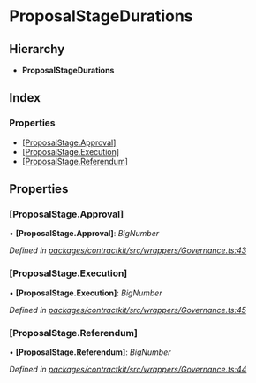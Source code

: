 # ProposalStageDurations

## Hierarchy

* **ProposalStageDurations**

## Index

### Properties

* [\[ProposalStage.Approval\]](../interfaces/_wrappers_governance_.proposalstagedurations.md#[proposalstage.approval])
* [\[ProposalStage.Execution\]](../interfaces/_wrappers_governance_.proposalstagedurations.md#[proposalstage.execution])
* [\[ProposalStage.Referendum\]](../interfaces/_wrappers_governance_.proposalstagedurations.md#[proposalstage.referendum])

## Properties

### \[ProposalStage.Approval\]

• **\[ProposalStage.Approval\]**: _BigNumber_

_Defined in_ [_packages/contractkit/src/wrappers/Governance.ts:43_](https://github.com/celo-org/celo-monorepo/blob/master/packages/contractkit/src/wrappers/Governance.ts#L43)

### \[ProposalStage.Execution\]

• **\[ProposalStage.Execution\]**: _BigNumber_

_Defined in_ [_packages/contractkit/src/wrappers/Governance.ts:45_](https://github.com/celo-org/celo-monorepo/blob/master/packages/contractkit/src/wrappers/Governance.ts#L45)

### \[ProposalStage.Referendum\]

• **\[ProposalStage.Referendum\]**: _BigNumber_

_Defined in_ [_packages/contractkit/src/wrappers/Governance.ts:44_](https://github.com/celo-org/celo-monorepo/blob/master/packages/contractkit/src/wrappers/Governance.ts#L44)

